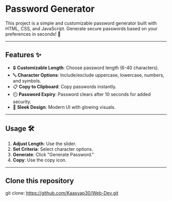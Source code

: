 # Password Generator

This project is a simple and customizable password generator built with HTML, CSS, and JavaScript. Generate secure passwords based on your preferences in seconds! 🚀

---

## Features ✨

- 🔒 **Customizable Length**: Choose password length (6-40 characters).
- 🔤 **Character Options**: Include/exclude uppercase, lowercase, numbers, and symbols.
- 📋 **Copy to Clipboard**: Copy passwords instantly.
- ⏲️ **Password Expiry**: Password clears after 10 seconds for added security.
- 🎨 **Sleek Design**: Modern UI with glowing visuals.

---

## Usage 🛠️

1. **Adjust Length**: Use the slider.
2. **Set Criteria**: Select character options.
3. **Generate**: Click "Generate Password."
4. **Copy**: Use the copy icon.

---

##  Clone this repository 
   git clone: https://github.com/Kaasyap30/Web-Dev.git
